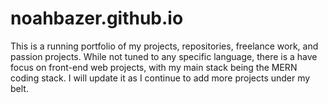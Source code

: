 # noahbazer.github.io
This is a running portfolio of my projects, repositories, freelance work, and passion projects. While not tuned to any specific language, there is a have focus on front-end web projects, with my main stack being the MERN coding stack. I will update it as I continue to add more projects under my belt.

